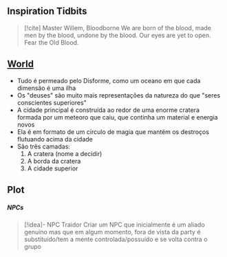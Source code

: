 ## Inspiration Tidbits

>[!cite] Master Willem, Bloodborne 
>We are born of the blood, made men by the blood, undone by the blood. Our eyes are yet to open. Fear the Old Blood.

## [World](World%20MOC.md)
- Tudo é permeado pelo Disforme, como um oceano em que cada dimensão é uma ilha
- Os "deuses" são muito mais representações da natureza do que "seres conscientes superiores"
- A cidade principal é construída ao redor de uma enorme cratera formada por um meteoro que caiu, que continha um material e energia novos
- Ela é em formato de um círculo de magia que mantém os destroços flutuando acima da cidade
- São três camadas:
	1. A cratera (nome a decidir)
	2. A borda da cratera
	3. A cidade superior

## Plot

##### NPCs

>[!idea]- NPC Traidor
>Criar um NPC que inicialmente é um aliado genuíno mas que em algum momento, fora de vista da party é substituído/tem a mente controlada/possuído e se volta contra o grupo

